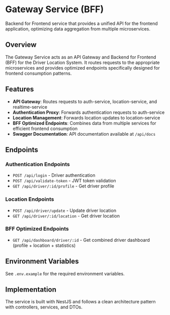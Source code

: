 # Gateway Service (BFF)

Backend for Frontend service that provides a unified API for the frontend application, optimizing data aggregation from multiple microservices.

## Overview

The Gateway Service acts as an API Gateway and Backend for Frontend (BFF) for the Driver Location System. It routes requests to the appropriate microservices and provides optimized endpoints specifically designed for frontend consumption patterns.

## Features

- **API Gateway**: Routes requests to auth-service, location-service, and realtime-service
- **Authentication Proxy**: Forwards authentication requests to auth-service
- **Location Management**: Forwards location updates to location-service
- **BFF Optimized Endpoints**: Combines data from multiple services for efficient frontend consumption
- **Swagger Documentation**: API documentation available at `/api/docs`

## Endpoints

### Authentication Endpoints
- `POST /api/login` - Driver authentication
- `POST /api/validate-token` - JWT token validation
- `GET /api/driver/:id/profile` - Get driver profile

### Location Endpoints
- `POST /api/driver/update` - Update driver location
- `GET /api/driver/:id/location` - Get driver location

### BFF Optimized Endpoints
- `GET /api/dashboard/driver/:id` - Get combined driver dashboard (profile + location + statistics)

## Environment Variables

See `.env.example` for the required environment variables.

## Implementation

The service is built with NestJS and follows a clean architecture pattern with controllers, services, and DTOs.
